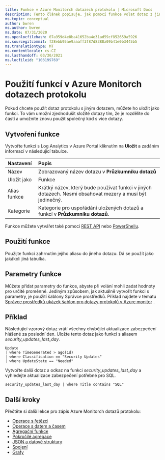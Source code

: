 ```yaml
---
title: Funkce v Azure Monitorch dotazech protokolu | Microsoft Docs
description: Tento článek popisuje, jak pomocí funkce volat dotaz z jiného dotazu protokolu v Azure Monitor.
ms.topic: conceptual
author: bwren
ms.author: bwren
ms.date: 07/31/2020
ms.openlocfilehash: 07a959d4e8ba41652ba4e31ad59cf852659a5926
ms.sourcegitcommit: f28ebb95ae9aaaff3f87d8388a09b41e0b3445b5
ms.translationtype: MT
ms.contentlocale: cs-CZ
ms.lasthandoff: 03/30/2021
ms.locfileid: "103199769"
---
```

# <a name="using-functions-in-azure-monitor-log-queries"></a>Použití funkcí v Azure Monitorch dotazech protokolu

Pokud chcete použít dotaz protokolu s jiným dotazem, můžete ho uložit jako funkci. To vám umožní zjednodušit složité dotazy tím, že je rozdělíte do částí a umožníte znovu použít společný kód s více dotazy.

## <a name="create-a-function"></a>Vytvoření funkce

Vytvořte funkci s Log Analytics v Azure Portal kliknutím na **Uložit** a zadáním informací v následující tabulce.

| Nastavení | Popis |
|:---|:---|
| Název           | Zobrazovaný název dotazu v **Průzkumníku dotazů** |
| Uložit jako        | Funkce |
| Alias funkce | Krátký název, který bude používat funkci v jiných dotazech. Nesmí obsahovat mezery a musí být jedinečný. |
| Kategorie       | Kategorie pro uspořádání uložených dotazů a funkcí v **Průzkumníku dotazů**. |

Funkce můžete vytvářet také pomocí [REST API](/rest/api/loganalytics/savedsearches/createorupdate) nebo [PowerShellu](/powershell/module/az.operationalinsights/new-azoperationalinsightssavedsearch).


## <a name="use-a-function"></a>Použití funkce
Použijte funkci zahrnutím jejího aliasu do jiného dotazu. Dá se použít jako jakákoli jiná tabulka.

## <a name="function-parameters"></a>Parametry funkce 
Můžete přidat parametry do funkce, abyste při volání mohli zadat hodnoty pro určité proměnné. Jediným způsobem, jak aktuálně vytvořit funkci s parametry, je použití šablony Správce prostředků. Příklad najdete v tématu [Správce prostředků ukázek šablon pro dotazy protokolů v Azure monitor](./resource-manager-log-queries.md#parameterized-function) .

## <a name="example"></a>Příklad
Následující vzorový dotaz vrátí všechny chybějící aktualizace zabezpečení hlášené za poslední den. Uložte tento dotaz jako funkci s aliasem _security_updates_last_day_. 

```Kusto
Update
| where TimeGenerated > ago(1d) 
| where Classification == "Security Updates" 
| where UpdateState == "Needed"
```

Vytvořte další dotaz a odkaz na funkci _security_updates_last_day_ a vyhledejte aktualizace zabezpečení potřebné pro SQL.

```Kusto
security_updates_last_day | where Title contains "SQL"
```

## <a name="next-steps"></a>Další kroky
Přečtěte si další lekce pro zápis Azure Monitorch dotazů protokolu:

- [Operace s řetězci](/azure/data-explorer/kusto/query/samples?&pivots=azuremonitor#string-operations)
- [Operace s datem a časem](/azure/data-explorer/kusto/query/samples?&pivots=azuremonitor#date-and-time-operations)
- [Agregační funkce](/azure/data-explorer/kusto/query/samples?&pivots=azuremonitor#aggregations)
- [Pokročilé agregace](/azure/data-explorer/write-queries#advanced-aggregations)
- [JSON a datové struktury](/azure/data-explorer/kusto/query/samples?&pivots=azuremonitor#json-and-data-structures)
- [Spojení](/azure/data-explorer/kusto/query/samples?&pivots=azuremonitor#joins)
- [Grafy](/azure/data-explorer/kusto/query/samples?&pivots=azuremonitor#charts)
